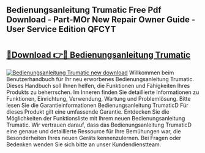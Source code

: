 ## Bedienungsanleitung Trumatic Free Pdf Download - Part-MOr New Repair Owner Guide - User Service Edition QFCYT

# <h2><a href="http://df3yfb.blite.top/?on=Bedienungsanleitung+Trumatic">🔗Download 👉🔴 Bedienungsanleitung Trumatic</a></h2>

[![Bedienungsanleitung Trumatic new download](https://i.imgur.com/lujVjoI.png)](http://df3yfb.blite.top/?on=Bedienungsanleitung+Trumatic)
Willkommen beim Benutzerhandbuch für Ihr neu erworbenes Bedienungsanleitung Trumatic. Dieses Handbuch soll Ihnen helfen, die Funktionen und Fähigkeiten Ihres Produkts zu beherrschen. Im Inneren finden Sie detaillierte Informationen zu Funktionen, Einrichtung, Verwendung, Wartung und Problemlösung. Bitte lesen Sie die Garantieinformationen Bedienungsanleitung TrumaticD Für dieses Produkt gilt eine umfassende Garantie. Entdecken Sie die Möglichkeiten der Funktionsliste mit Ihrem neuen Bedienungsanleitung Trumatic. Wir vertrauen darauf, dass das Bedienungsanleitung TrumaticD eine genaue und detaillierte Ressource für Ihre Bemühungen war, die Besonderheiten Ihres neuen Geräts kennenzulernen. Bei Fragen oder Bedenken wenden Sie sich bitte an unser Kundendienstteam.
